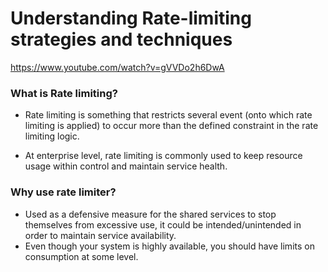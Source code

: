 # Understanding Rate-limiting strategies and techniques

https://www.youtube.com/watch?v=gVVDo2h6DwA
### What is Rate limiting?
- Rate limiting is something that restricts several event (onto which rate limiting is applied) to occur more than the defined constraint in the rate limiting logic.

- At enterprise level, rate limiting is commonly used to keep resource usage within control and maintain service health.

### Why use rate limiter?
- Used as a defensive measure for the shared services to stop themselves from excessive use, it could be intended/unintended in order to maintain service availability.
- Even though your system is highly available, you should have limits on consumption at some level.